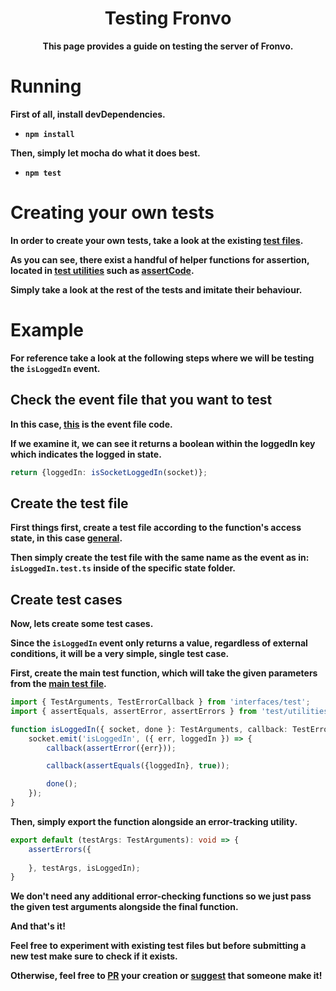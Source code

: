 <h1 align='center'>Testing Fronvo</h1>

<p align='center'><b>This page provides a guide on testing the server of Fronvo.</b></p>

# Running
**First of all, install devDependencies.**
- **``npm install``**

**Then, simply let mocha do what it does best.**
- **``npm test``**

# Creating your own tests

**In order to create your own tests, take a look at the existing [test files](https://github.com/Fronvo/fronvo/tree/master/src/test).**

**As you can see, there exist a handful of helper functions for assertion, located in [test utilities](https://github.com/Fronvo/fronvo/blob/master/src/test/utilities.ts) such as [assertCode]().**

**Simply take a look at the rest of the tests and imitate their behaviour.**

# Example

**For reference take a look at the following steps where we will be testing the `isLoggedIn` event.**

## Check the event file that you want to test

**In this case, [this](https://github.com/Fronvo/fronvo/blob/master/src/events/general/isLoggedIn.ts) is the event file code.**

**If we examine it, we can see it returns a boolean within the loggedIn key which indicates the logged in state.**

```ts
return {loggedIn: isSocketLoggedIn(socket)};
```

## Create the test file

**First things first, create a test file according to the function's access state, in this case [general](https://github.com/Fronvo/fronvo/tree/master/src/test/general).**

**Then simply create the test file with the same name as the event as in: `isLoggedIn.test.ts` inside of the specific state folder.**

## Create test cases

**Now, lets create some test cases.**

**Since the `isLoggedIn` event only returns a value, regardless of external conditions, it will be a very simple, single test case.**

**First, create the main test function, which will take the given parameters from the [main test file](https://github.com/Fronvo/fronvo/blob/master/src/test/main.ts#L49).**

```ts
import { TestArguments, TestErrorCallback } from 'interfaces/test';
import { assertEquals, assertError, assertErrors } from 'test/utilities';

function isLoggedIn({ socket, done }: TestArguments, callback: TestErrorCallback): void {
    socket.emit('isLoggedIn', ({ err, loggedIn }) => {
        callback(assertError({err}));

        callback(assertEquals({loggedIn}, true));

        done();
    });
}
```

**Then, simply export the function alongside an error-tracking utility.**

```ts
export default (testArgs: TestArguments): void => {
    assertErrors({
        
    }, testArgs, isLoggedIn);
}
```

**We don't need any additional error-checking functions so we just pass the given test arguments alongside the final function.**

**And that's it!**

**Feel free to experiment with existing test files but before submitting a new test make sure to check if it exists.**

**Otherwise, feel free to [PR](https://github.com/Fronvo/fronvo/pulls) your creation or [suggest](https://github.com/Fronvo/fronvo/issues?q=is%3Aopen+is%3Aissue+label%3Aenhancement) that someone make it!**
